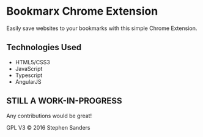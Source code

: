# Bookmarx Chrome Extension
Easily save websites to your bookmarks with this simple Chrome Extension.

## Technologies Used
* HTML5/CSS3
* JavaScript
* Typescript
* AngularJS

## <b>STILL A WORK-IN-PROGRESS</b>
Any contributions would be great!

<footer>GPL V3 &copy; 2016 Stephen Sanders
